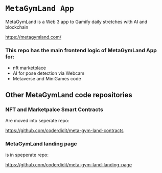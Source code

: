 # `MetaGymLand App`

MetaGymLand is a Web 3 app to Gamify daily stretches with AI and blockchain

https://metagymland.com/


### This repo has the main frontend logic of MetaGymLand App for:

- nft marketplace
- AI for pose detection via Webcam
- Metaverse and MiniGames code

## Other MetaGymLand code repositories

### NFT and Marketpalce Smart Contracts

Are moved into seperate repo:

https://github.com/coderdidit/meta-gym-land-contracts

### MetaGymLand landing page

is in speperate repo:

https://github.com/coderdidit/meta-gym-land-landing-page
